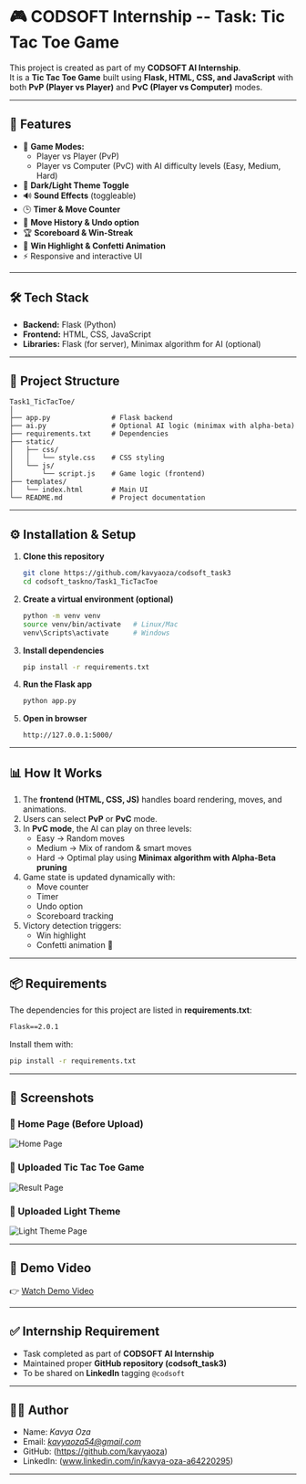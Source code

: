 # 🎮 CODSOFT Internship -- Task: Tic Tac Toe Game

This project is created as part of my **CODSOFT AI Internship**.  
It is a **Tic Tac Toe Game** built using **Flask, HTML, CSS, and JavaScript** with both **PvP (Player vs Player)** and **PvC (Player vs Computer)** modes.

---

## 🚀 Features

-   🎲 **Game Modes:**
    -   Player vs Player (PvP)  
    -   Player vs Computer (PvC) with AI difficulty levels (Easy, Medium, Hard)
-   🌙 **Dark/Light Theme Toggle**
-   🔊 **Sound Effects** (toggleable)
-   🕒 **Timer & Move Counter**
-   📜 **Move History & Undo option**
-   🏆 **Scoreboard & Win-Streak**
-   🎉 **Win Highlight & Confetti Animation**
-   ⚡ Responsive and interactive UI

---

## 🛠️ Tech Stack

-   **Backend:** Flask (Python)  
-   **Frontend:** HTML, CSS, JavaScript  
-   **Libraries:** Flask (for server), Minimax algorithm for AI (optional)  

---

## 📂 Project Structure

```
Task1_TicTacToe/
│
├── app.py               # Flask backend
├── ai.py                # Optional AI logic (minimax with alpha-beta)
├── requirements.txt     # Dependencies
├── static/
│   ├── css/
│   │   └── style.css    # CSS styling
│   └── js/
│       └── script.js    # Game logic (frontend)
├── templates/
│   └── index.html       # Main UI
└── README.md            # Project documentation
```

---

## ⚙️ Installation & Setup

1. **Clone this repository**

    ```bash
    git clone https://github.com/kavyaoza/codsoft_task3
    cd codsoft_taskno/Task1_TicTacToe
    ```

2. **Create a virtual environment (optional)**

    ```bash
    python -m venv venv
    source venv/bin/activate   # Linux/Mac
    venv\Scripts\activate      # Windows
    ```

3. **Install dependencies**

    ```bash
    pip install -r requirements.txt
    ```

4. **Run the Flask app**

    ```bash
    python app.py
    ```

5. **Open in browser**

    ```
    http://127.0.0.1:5000/
    ```

---

## 📊 How It Works

1. The **frontend (HTML, CSS, JS)** handles board rendering, moves, and animations.  
2. Users can select **PvP** or **PvC** mode.  
3. In **PvC mode**, the AI can play on three levels:
   - Easy → Random moves  
   - Medium → Mix of random & smart moves  
   - Hard → Optimal play using **Minimax algorithm with Alpha-Beta pruning**  
4. Game state is updated dynamically with:
   - Move counter  
   - Timer  
   - Undo option  
   - Scoreboard tracking  
5. Victory detection triggers:
   - Win highlight  
   - Confetti animation 🎉  

---

## 📦 Requirements

The dependencies for this project are listed in **requirements.txt**:

```txt
Flask==2.0.1
```

Install them with:

```bash
pip install -r requirements.txt
```

---
## 📸 Screenshots

### 🔹 Home Page (Before Upload)
![Home Page](assets/screenshot_home.png)

### 🔹 Uploaded Tic Tac Toe Game
![Result Page](assets/screenshot_result.png)


### 🔹 Uploaded Light Theme
![Light Theme Page](assets/screenshot_theme.png)

---

## 🎥 Demo Video
👉 [Watch Demo Video](https://www.linkedin.com)  


---

## ✅ Internship Requirement

-   Task completed as part of **CODSOFT AI Internship**  
-   Maintained proper **GitHub repository (codsoft_task3)**  
-   To be shared on **LinkedIn** tagging `@codsoft`  

---

## 👨‍💻 Author

-   Name: *Kavya Oza*  
-   Email: *kavyaoza54@gmail.com*  
-   GitHub: (https://github.com/kavyaoza)  
-   LinkedIn: (www.linkedin.com/in/kavya-oza-a64220295)  

---

